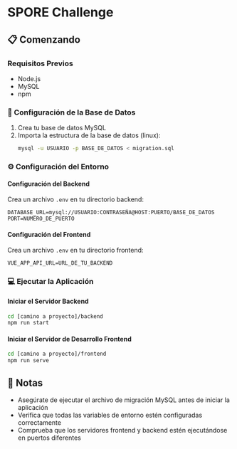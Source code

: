# SPORE Challenge

## 📋 Comenzando

### Requisitos Previos
* Node.js
* MySQL
* npm

### 📁 Configuración de la Base de Datos
1. Crea tu base de datos MySQL
2. Importa la estructura de la base de datos (linux):
   ```bash
   mysql -u USUARIO -p BASE_DE_DATOS < migration.sql
   ```

### ⚙️ Configuración del Entorno

#### Configuración del Backend
Crea un archivo `.env` en tu directorio backend:
```env
DATABASE_URL=mysql://USUARIO:CONTRASEÑA@HOST:PUERTO/BASE_DE_DATOS
PORT=NUMERO_DE_PUERTO
```

#### Configuración del Frontend
Crea un archivo `.env` en tu directorio frontend:
```env
VUE_APP_API_URL=URL_DE_TU_BACKEND
```

### 💻 Ejecutar la Aplicación

#### Iniciar el Servidor Backend
```bash
cd [camino a proyecto]/backend
npm run start
```

#### Iniciar el Servidor de Desarrollo Frontend
```bash
cd [camino a proyecto]/frontend
npm run serve
```

## 📝 Notas
* Asegúrate de ejecutar el archivo de migración MySQL antes de iniciar la aplicación
* Verifica que todas las variables de entorno estén configuradas correctamente
* Comprueba que los servidores frontend y backend estén ejecutándose en puertos diferentes
